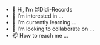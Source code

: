 - 👋 Hi, I’m @Didi-Records
- 👀 I’m interested in ...
- 🌱 I’m currently learning ...
- 💞️ I’m looking to collaborate on ...
- 📫 How to reach me ...

<!---
Didi-Records/Didi-Records is a ✨ special ✨ repository because its `README.md` (this file) appears on your GitHub profile.
You can click the Preview link to take a look at your changes.
--->
